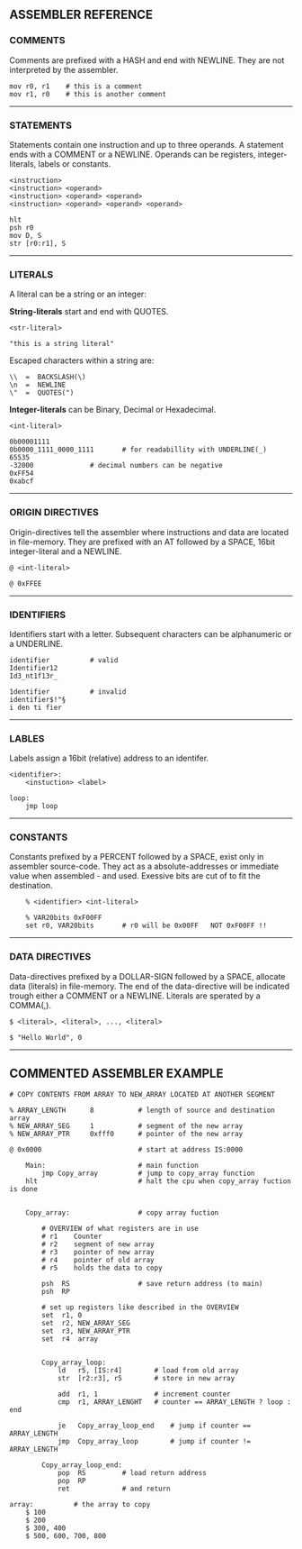 ## ASSEMBLER REFERENCE


### COMMENTS
Comments are prefixed with a HASH and end with NEWLINE.
They are not interpreted by the assembler.

	mov r0, r1    # this is a comment
	mov r1, r0    # this is another comment
---

### STATEMENTS
Statements contain one instruction and up to three operands.
A statement ends with a COMMENT or a NEWLINE.
Operands can be registers, integer-literals, labels or constants.

	<instruction> 
	<instruction> <operand>
	<instruction> <operand> <operand>
	<instruction> <operand> <operand> <operand>

	hlt
	psh r0
	mov D, S
	str [r0:r1], S
---

### LITERALS
A literal can be a string or an integer:

**String-literals** start and end with QUOTES.

	<str-literal>

	"this is a string literal"

Escaped characters within a string are:
	
	\\  =  BACKSLASH(\) 
	\n  =  NEWLINE
	\"  =  QUOTES(")

**Integer-literals** can be Binary, Decimal or Hexadecimal.
	
	<int-literal>

	0b00001111
	0b0000_1111_0000_1111		# for readabillity with UNDERLINE(_)
	65535
	-32000				# decimal numbers can be negative
	0xFF54
	0xabcf
--- 

### ORIGIN DIRECTIVES
Origin-directives tell the assembler where instructions and data are 
located in file-memory. They are prefixed with an AT followed by a 
SPACE, 16bit integer-literal and a NEWLINE.
    
    @ <int-literal>

    @ 0xFFEE 
---

### IDENTIFIERS
Identifiers start with a letter. Subsequent characters
can be alphanumeric or a UNDERLINE.
	
	identifier			# valid
	Identifier12
	Id3_nt1f13r_

	1dentifier			# invalid
	identifier$!"§		
	i den ti fier
---

### LABLES
Labels assign a 16bit (relative) address to an identifer.

	<identifier>:
		<instuction> <label>

	loop:
		jmp loop
---

### CONSTANTS
Constants prefixed by a PERCENT followed by a SPACE, exist 
only in assembler source-code. They act as a absolute-addresses 
or immediate value when assembled - and used.
Exessive bits are cut of to fit the destination.

		% <identifier> <int-literal>

		% VAR20bits 0xF00FF
		set r0, VAR20bits 		# r0 will be 0x00FF   NOT 0xF00FF !!
---

### DATA DIRECTIVES
Data-directives prefixed by a DOLLAR-SIGN followed by a SPACE, 
allocate data (literals) in file-memory. The end of the data-directive will 
be indicated trough either a COMMENT or a NEWLINE.
Literals are sperated by a COMMA(,).

	$ <literal>, <literal>, ..., <literal>
	
	$ "Hello World", 0
---

## COMMENTED ASSEMBLER EXAMPLE
	# COPY CONTENTS FROM ARRAY TO NEW_ARRAY LOCATED AT ANOTHER SEGMENT
	
	% ARRAY_LENGTH		8			# length of source and destination array
	% NEW_ARRAY_SEG		1			# segment of the new array
	% NEW_ARRAY_PTR		0xfff0		# pointer of the new array

	@ 0x0000						# start at address IS:0000

		Main:						# main function
			jmp Copy_array			# jump to copy_array function
		hlt							# halt the cpu when copy_array fuction is done
		

		Copy_array:					# copy array fuction
			
			# OVERVIEW of what registers are in use
			# r1 	Counter 
			# r2	segment of new array
			# r3	pointer of new array
			# r4	pointer of old array
			# r5 	holds the data to copy
			
			psh	 RS					# save return address (to main)
			psh  RP
		
			# set up registers like described in the OVERVIEW
			set  r1, 0
			set  r2, NEW_ARRAY_SEG
			set  r3, NEW_ARRAY_PTR
			set	 r4  array
			

			Copy_array_loop:
				ld   r5, [IS:r4]		# load from old array
				str  [r2:r3], r5		# store in new array
				
				add  r1, 1				# increment counter
				cmp  r1, ARRAY_LENGHT	# counter == ARRAY_LENGTH ? loop : end
				
				je   Copy_array_loop_end	# jump if counter == ARRAY_LENGTH
				jmp  Copy_array_loop		# jump if counter != ARRAY_LENGTH

			Copy_array_loop_end:
				pop  RS			# load return address
				pop  RP		
				ret				# and return
					
	array:			# the array to copy
		$ 100 
		$ 200
		$ 300, 400
		$ 500, 600, 700, 800
